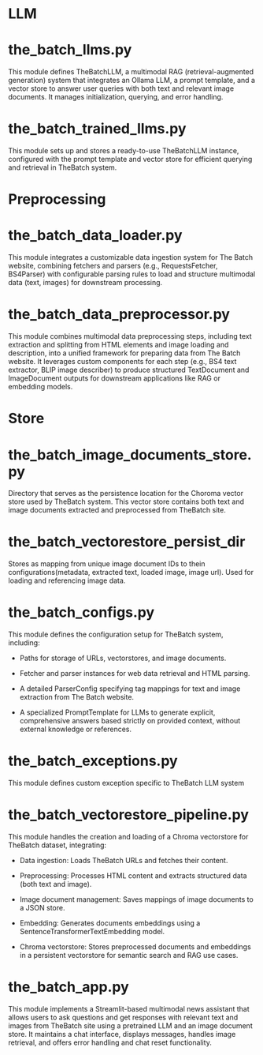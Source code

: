 # LLM
# the_batch_llms.py
This module defines TheBatchLLM, a multimodal RAG (retrieval-augmented generation) system that integrates an Ollama LLM, 
a prompt template, and a vector store to answer user queries with both text and relevant image documents. 
It manages initialization, querying, and error handling.


# the_batch_trained_llms.py
This module sets up and stores a ready-to-use TheBatchLLM instance, 
configured with the prompt template and vector store for efficient querying and retrieval in TheBatch system.


# Preprocessing
# the_batch_data_loader.py
This module integrates a customizable data ingestion system for The Batch website, 
combining fetchers and parsers (e.g., RequestsFetcher, BS4Parser) with configurable parsing rules 
to load and structure multimodal data (text, images) for downstream processing.

# the_batch_data_preprocessor.py
This module combines multimodal data preprocessing steps, including text extraction and splitting from HTML elements and image loading and description, into a unified framework for preparing data from The Batch website. It leverages custom components for each step (e.g., BS4 text extractor, BLIP image describer) to produce structured TextDocument and ImageDocument outputs for downstream applications like RAG or embedding models.


# Store
# the_batch_image_documents_store.py
Directory that serves as the persistence location for the Choroma vector store used by TheBatch system. This vector store contains both text and image documents extracted 
and preprocessed from TheBatch site.

# the_batch_vectorestore_persist_dir
Stores as mapping from unique image document IDs to thein configurations(metadata, extracted text, loaded image, image url). 
Used for loading and referencing image data.

# the_batch_configs.py
This module defines the configuration setup for TheBatch system, including:

- Paths for storage of URLs, vectorstores, and image documents.

- Fetcher and parser instances for web data retrieval and HTML parsing.

- A detailed ParserConfig specifying tag mappings for text and image extraction from The Batch website.

- A specialized PromptTemplate for LLMs to generate explicit, comprehensive answers based strictly on provided context, without external knowledge or references.

# the_batch_exceptions.py
This module defines custom exception specific to TheBatch LLM system

# the_batch_vectorestore_pipeline.py
This module handles the creation and loading of a Chroma vectorstore for TheBatch dataset, integrating:

- Data ingestion: Loads TheBatch URLs and fetches their content.

- Preprocessing: Processes HTML content and extracts structured data (both text and image).

- Image document management: Saves mappings of image documents to a JSON store.

- Embedding: Generates documents embeddings using a SentenceTransformerTextEmbedding model.

- Chroma vectorstore: Stores preprocessed documents and embeddings in a persistent vectorstore for semantic search and RAG use cases.

# the_batch_app.py
This module implements a Streamlit-based multimodal news assistant that allows users to ask questions and get responses with relevant text and images from TheBatch site using a pretrained LLM and an image document store. It maintains a chat interface, displays messages, handles image retrieval, and offers error handling and chat reset functionality.